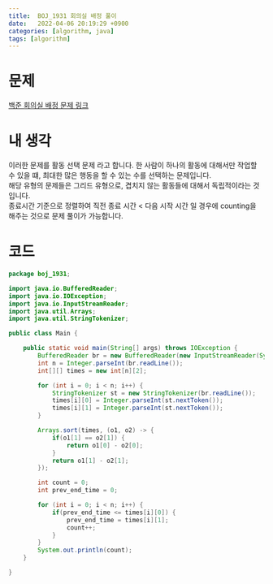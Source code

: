 ```yaml
---
title:  BOJ_1931 회의실 배정 풀이
date:   2022-04-06 20:19:29 +0900
categories: [algorithm, java]
tags: [algorithm]
---
```


# 문제
[백준 회의실 배정 문제 링크](https://www.acmicpc.net/problem/1931)
# 내 생각
이러한 문제를 활동 선택 문제 라고 합니다. 한 사람이 하나의 활동에 대해서만 작업할 수 있을 떄, 최대한 많은 행동을 할 수 있는 수를 선택하는 문제입니다.   
해당 유형의 문제들은 그리드 유형으로, 겹치지 않는 활동들에 대해서 독립적이라는 것입니다.   
종료시간 기준으로 정렬하여 직전 종료 시간 < 다음 시작 시간 일 경우에 counting을 해주는 것으로 문제 풀이가 가능합니다.

# 코드
```java
package boj_1931;

import java.io.BufferedReader;
import java.io.IOException;
import java.io.InputStreamReader;
import java.util.Arrays;
import java.util.StringTokenizer;

public class Main {

    public static void main(String[] args) throws IOException {
        BufferedReader br = new BufferedReader(new InputStreamReader(System.in));
        int n = Integer.parseInt(br.readLine());
        int[][] times = new int[n][2];

        for (int i = 0; i < n; i++) {
            StringTokenizer st = new StringTokenizer(br.readLine());
            times[i][0] = Integer.parseInt(st.nextToken());
            times[i][1] = Integer.parseInt(st.nextToken());
        }

        Arrays.sort(times, (o1, o2) -> {
            if(o1[1] == o2[1]) {
                return o1[0] - o2[0];
            }
            return o1[1] - o2[1];
        });

        int count = 0;
        int prev_end_time = 0;

        for (int i = 0; i < n; i++) {
            if(prev_end_time <= times[i][0]) {
                prev_end_time = times[i][1];
                count++;
            }
        }
        System.out.println(count);
    }

}

```

